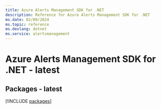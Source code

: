 ```yaml
---
title: Azure Alerts Management SDK for .NET
description: Reference for Azure Alerts Management SDK for .NET
ms.date: 02/09/2024
ms.topic: reference
ms.devlang: dotnet
ms.service: alertsmanagement
---
```

# Azure Alerts Management SDK for .NET - latest
## Packages - latest
[!INCLUDE [packages](alerts-management-index.md)]